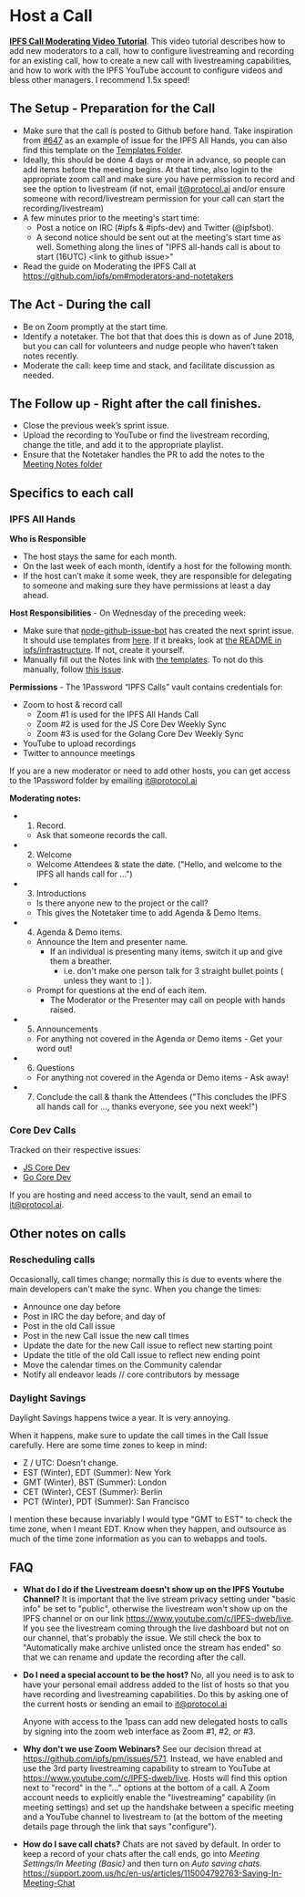 # Host a Call

[**IPFS Call Moderating Video Tutorial**](https://drive.google.com/file/d/14glOxDfJTa1hyWso8vyhnoGjbZc1s2LL/view). This video tutorial describes how to add new moderators to a call, how to configure livestreaming and recording for an existing call, how to create a new call with livestreaming capabilities, and how to work with the IPFS YouTube account to configure videos and bless other managers. I recommend 1.5x speed!

## The Setup - Preparation for the Call

- Make sure that the call is posted to Github before hand. Take inspiration from [#647](https://github.com/ipfs/pm/issues/647) as an example of issue for the IPFS All Hands, you can also find this template on the [Templates Folder](https://github.com/ipfs/pm/tree/master/templates).
- Ideally, this should be done 4 days or more in advance, so people can add items before the meeting begins. At that time, also login to the appropriate zoom call and make sure you have permission to record and see the option to livestream (if not, email it@protocol.ai and/or ensure someone with record/livestream permission for your call can start the recording/livestream)
- A few minutes prior to the meeting's start time:
  - Post a notice on IRC (#ipfs & #ipfs-dev) and Twitter (@ipfsbot).
  - A second notice should be sent out at the meeting's start time as well. Something along the lines of "IPFS all-hands call is about to start (16UTC) \<link to github issue\>"
- Read the guide on Moderating the IPFS Call at https://github.com/ipfs/pm#moderators-and-notetakers

## The Act - During the call

- Be on Zoom promptly at the start time.
- Identify a notetaker. The bot that that does this is down as of June 2018, but you can call for volunteers and nudge people who haven’t taken notes recently.
- Moderate the call: keep time and stack, and facilitate discussion as needed.

## The Follow up - Right after the call finishes.

- Close the previous week’s sprint issue.
- Upload the recording to YouTube or find the livestream recording, change the title, and add it to the appropriate playlist.
- Ensure that the Notetaker handles the PR to add the notes to the [Meeting Notes folder](https://github.com/ipfs/pm/tree/master/meeting-notes)

## Specifics to each call

### IPFS All Hands

**Who is Responsible**
- The host stays the same for each month.
- On the last week of each month, identify a host for the following month.
- If the host can’t make it some week, they are responsible for delegating to someone and making sure they have permissions at least a day ahead.

**Host Responsibilities** - On Wednesday of the preceding week:
- Make sure that [node-github-issue-bot](https://github.com/ipfs/node-github-issue-bot) has created the next sprint issue. It should use templates from [here](https://github.com/ipfs/node-github-issue-bot/tree/master/templates). If it breaks, look at [the README in ipfs/infrastructure](https://github.com/ipfs/infrastructure/tree/master/sprintbot). If not, create it yourself.
- Manually fill out the Notes link with [the templates](https://github.com/ipfs/pm/tree/master/templates). To not do this manually, follow [this issue](https://github.com/ipfs/node-github-issue-bot/issues/8).

**Permissions** - The 1Password “IPFS Calls” vault contains credentials for:
- Zoom to host & record call
  - Zoom #1 is used for the IPFS All Hands Call
  - Zoom #2 is used for the JS Core Dev Weekly Sync
  - Zoom #3 is used for the Golang Core Dev Weekly Sync
- YouTube to upload recordings
- Twitter to announce meetings

If you are a new moderator or need to add other hosts, you can get access to the 1Password folder by emailing it@protocol.ai

**Moderating notes:**
- 1. Record.
  - Ask that someone records the call.
- 2. Welcome
  - Welcome Attendees & state the date. ("Hello, and welcome to the IPFS all hands call for ...")
- 3. Introductions
  - Is there anyone new to the project or the call?
  - This gives the Notetaker time to add Agenda & Demo Items.
- 4. Agenda & Demo items.
  - Announce the Item and presenter name.
    - If an individual is presenting many items, switch it up and give them a breather.
      - i.e. don't make one person talk for 3 straight bullet points ( unless they want to :] ).
  - Prompt for questions at the end of each item.
    - The Moderator or the Presenter may call on people with hands raised.
- 5. Announcements
  - For anything not covered in the Agenda or Demo items - Get your word out!
- 6. Questions
  - For anything not covered in the Agenda or Demo items - Ask away!
- 7. Conclude the call & thank the Attendees ("This concludes the IPFS all hands call for ..., thanks everyone, see you next week!")


### Core Dev Calls

Tracked on their respective issues:
- [JS Core Dev](https://github.com/ipfs/pm/issues/650)
- [Go Core Dev](https://github.com/ipfs/pm/issues/674)

If you are hosting and need access to the vault, send an email to it@protocol.ai.

## Other notes on calls

### Rescheduling calls

Occasionally, call times change; normally this is due to events where the main developers can't make the sync. When you change the times:

- Announce one day before
- Post in IRC the day before, and day of
- Post in the old Call issue
- Post in the new Call issue the new call times
- Update the date for the new Call issue to reflect new starting point
- Update the title of the old Call issue to reflect new ending point
- Move the calendar times on the Community calendar
- Notify all endeavor leads // core contributors by message

### Daylight Savings

Daylight Savings happens twice a year. It is very annoying.

When it happens, make sure to update the call times in the Call Issue carefully. Here are some time zones to keep in mind:

- Z / UTC: Doesn't change.
- EST (Winter), EDT (Summer): New York
- GMT (Winter), BST (Summer): London
- CET (Winter), CEST (Summer): Berlin
- PCT (Winter), PDT (Summer): San Francisco

I mention these because invariably I would type "GMT to EST" to check the time zone, when I meant EDT. Know when they happen, and outsource as much of the time zone information as you can to webapps and tools.

## FAQ

- **What do I do if the Livestream doesn't show up on the IPFS Youtube Channel?** It is important that the live stream privacy setting under "basic info" be set to "public", otherwise the livestream won't show up on the IPFS channel or on our link https://www.youtube.com/c/IPFS-dweb/live. If you see the livestream coming through the live dashboard but not on our channel, that's probably the issue. We still check the box to "Automatically make archive unlisted once the stream has ended" so that we can rename and update the recording after the call.
- **Do I need a special account to be the host?** No, all you need is to ask to have your personal email address added to the list of hosts so that you have recording and livestreaming capabilities. Do this by asking one of the current hosts or sending an email to it@protocol.ai

  Anyone with access to the 1pass can add new delegated hosts to calls by signing into the zoom web interface as Zoom #1, #2, or #3.
- **Why don't we use Zoom Webinars?** See our decision thread at https://github.com/ipfs/pm/issues/571. Instead, we have enabled and use the 3rd party livestreaming capability to stream to YouTube at https://www.youtube.com/c/IPFS-dweb/live. Hosts will find this option next to "record" in the "..." options at the bottom of a call. A Zoom account needs to explicitly enable the "livestreaming" capability (in meeting settings) and set up the handshake between a specific meeting and a YouTube channel to livestream to (at the bottom of the meeting details page through the link that says "configure").
- **How do I save call chats?** Chats are not saved by default. In order to keep a record of your chats after the call ends, go into _Meeting Settings/In Meeting (Basic)_ and then turn on _Auto saving chats_. https://support.zoom.us/hc/en-us/articles/115004792763-Saving-In-Meeting-Chat
